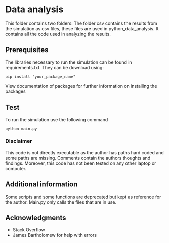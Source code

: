 # Data analysis

This folder contains two folders:
The folder csv contains the results from the simulation as csv files, these files are used in python_data_analysis.
It contains all the code used in analyzing the results.

## Prerequisites

The libraries necessary to run the simulation can be found in requirements.txt.
They can be download using:

```
pip install "your_package_name"
```

View documentation of packages for further information on
installing the packages

## Test

To run the simulation use the following command

```
python main.py
```

### Disclaimer
This code is not directly executable as the author has paths hard coded and some paths are missing. Comments contain the authors thoughts and findings. Moreover, this code has not been tested on any other laptop or computer.

## Additional information
Some scripts and some functions are deprecated but kept as reference for the author. Main.py only calls the files that are in use.

## Acknowledgments
* Stack Overflow
* James Bartholomew for help with errors
